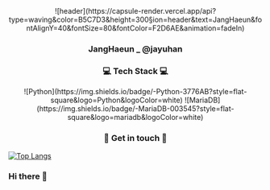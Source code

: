 <div align="center">
![header](https://capsule-render.vercel.app/api?type=waving&color=B5C7D3&height=300&section=header&text=JangHaeun&fontAlignY=40&fontSize=80&fontColor=F2D6AE&animation=fadeIn) </div>

<h3 align="center"> JangHaeun _ @jayuhan </h3>
<h3 align="center"> 💻 Tech Stack 💻 </h3>


<p align="center"> ![Python](https://img.shields.io/badge/-Python-3776AB?style=flat-square&logo=Python&logoColor=white) ![MariaDB](https://img.shields.io/badge/-MariaDB-003545?style=flat-square&logo=mariadb&logoColor=white) </p>

<h3 align="center"> 📩 Get in touch 📩 </h3>


[![Top Langs](https://github-readme-stats.vercel.app/api/top-langs/?username=jayuhan&layout=compact)](https://github.com/jayuhan/github-readme-stats)

### Hi there 👋

<!--
**jayuhan/jayuhan** is a ✨ _special_ ✨ repository because its `README.md` (this file) appears on your GitHub profile.

Here are some ideas to get you started:

- 🔭 I’m currently working on ...
- 🌱 I’m currently learning ...
- 👯 I’m looking to collaborate on ...
- 🤔 I’m looking for help with ...
- 💬 Ask me about ...
- 📫 How to reach me: ...
- 😄 Pronouns: ...
- ⚡ Fun fact: ...
-->
